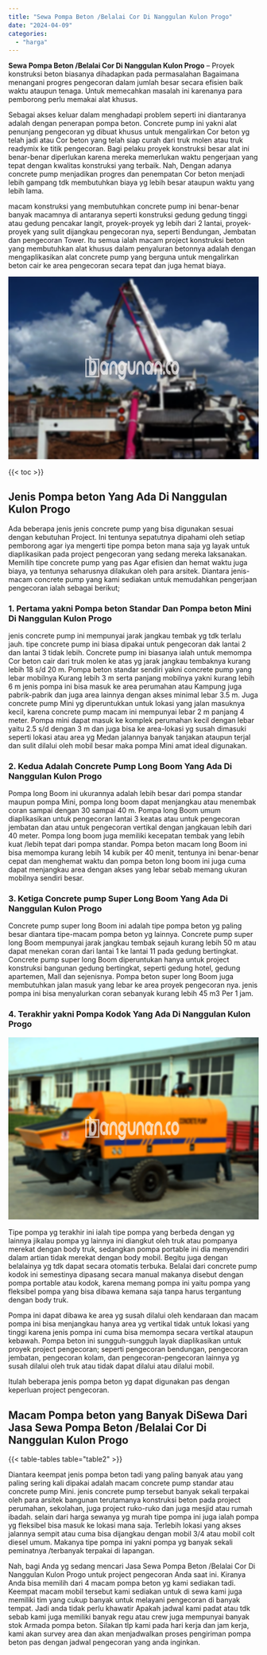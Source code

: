 ```yaml
---
title: "Sewa Pompa Beton /Belalai Cor Di Nanggulan Kulon Progo"
date: "2024-04-09"
categories: 
  - "harga"
---
```


**Sewa Pompa Beton /Belalai Cor Di Nanggulan Kulon Progo** – Proyek konstruksi beton biasanya dihadapkan pada permasalahan Bagaimana menangani progres pengecoran dalam jumlah besar secara efisien baik waktu ataupun tenaga. Untuk memecahkan masalah ini karenanya para pemborong perlu memakai alat khusus.

Sebagai akses keluar dalam menghadapi problem seperti ini diantaranya adalah dengan penerapan pompa beton. Concrete pump ini yakni alat penunjang pengecoran yg dibuat khusus untuk mengalirkan Cor beton yg telah jadi atau Cor beton yang telah siap curah dari truk molen atau truk readymix ke titik pengecoran. Bagi pelaku proyek konstruksi besar alat ini benar-benar diperlukan karena mereka memerlukan waktu pengerjaan yang tepat dengan kwalitas konstruksi yang terbaik. Nah, Dengan adanya concrete pump menjadikan progres dan penempatan Cor beton menjadi lebih gampang tdk membutuhkan biaya yg lebih besar ataupun waktu yang lebih lama.

macam konstruksi yang membutuhkan concrete pump ini benar-benar banyak macamnya di antaranya seperti konstruksi gedung gedung tinggi atau gedung pencakar langit, proyek-proyek yg lebih dari 2 lantai, proyek-proyek yang sulit dijangkau pengecoran nya, seperti Bendungan, Jembatan dan pengecoran Tower. Itu semua ialah macam project konstruksi beton yang membutuhkan alat khusus dalam penyaluran betonnya adalah dengan mengaplikasikan alat concrete pump yang berguna untuk mengalirkan beton cair ke area pengecoran secara tepat dan juga hemat biaya.

![Sewa Pompa Beton /Belalai Cor Di Nanggulan Kulon Progo](/images/sewa-concrete-pump-04.png)

{{< toc >}}

## Jenis Pompa beton Yang Ada Di Nanggulan Kulon Progo

Ada beberapa jenis jenis concrete pump yang bisa digunakan sesuai dengan kebutuhan Project. Ini tentunya sepatutnya dipahami oleh setiap pemborong agar iya mengerti tipe pompa beton mana saja yg layak untuk diaplikasikan pada project pengecoran yang sedang mereka laksanakan. Memilih tipe concrete pump yang pas Agar efisien dan hemat waktu juga biaya, ya tentunya seharusnya dilakukan oleh para arsitek. Diantara jenis-macam concrete pump yang kami sediakan untuk memudahkan pengerjaan pengecoran ialah sebagai berikut;

### 1\. Pertama yakni Pompa beton Standar Dan Pompa beton Mini Di Nanggulan Kulon Progo

jenis concrete pump ini mempunyai jarak jangkau tembak yg tdk terlalu jauh. tipe concrete pump ini biasa dipakai untuk pengecoran dak lantai 2 dan lantai 3 tidak lebih. Concrete pump ini biasanya ialah untuk memompa Cor beton cair dari truk molen ke atas yg jarak jangkau tembaknya kurang lebih 18 s/d 20 m. Pompa beton standar sendiri yakni concrete pump yang lebar mobilnya Kurang lebih 3 m serta panjang mobilnya yakni kurang lebih 6 m jenis pompa ini bisa masuk ke area perumahan atau Kampung juga pabrik-pabrik dan juga area lainnya dengan akses minimal lebar 3.5 m. Juga concrete pump Mini yg diperuntukkan untuk lokasi yang jalan masuknya kecil, karena concrete pump macam ini mempunyai lebar 2 m panjang 4 meter. Pompa mini dapat masuk ke komplek perumahan kecil dengan lebar yaitu 2.5 s/d dengan 3 m dan juga bisa ke area-lokasi yg susah dimasuki seperti lokasi atau area yg Medan jalannya banyak tanjakan ataupun terjal dan sulit dilalui oleh mobil besar maka pompa Mini amat ideal digunakan.

### 2\. Kedua Adalah Concrete Pump Long Boom Yang Ada Di Nanggulan Kulon Progo

Pompa long Boom ini ukurannya adalah lebih besar dari pompa standar maupun pompa Mini, pompa long boom dapat menjangkau atau menembak coran sampai dengan 30 sampai 40 m. Pompa long Boom umum diaplikasikan untuk pengecoran lantai 3 keatas atau untuk pengecoran jembatan dan atau untuk pengecoran vertikal dengan jangkauan lebih dari 40 meter. Pompa long boom juga memiliki kecepatan tembak yang lebih kuat /lebih tepat dari pompa standar. Pompa beton macam long Boom ini bisa memompa kurang lebih 14 kubik per 40 menit, tentunya ini benar-benar cepat dan menghemat waktu dan pompa beton long boom ini juga cuma dapat menjangkau area dengan akses yang lebar sebab memang ukuran mobilnya sendiri besar.

### 3\. Ketiga Concrete pump Super Long Boom Yang Ada Di Nanggulan Kulon Progo

Concrete pump super long Boom ini adalah tipe pompa beton yg paling besar diantara tipe-macam pompa beton yg lainnya. Concrete pump super long Boom mempunyai jarak jangkau tembak sejauh kurang lebih 50 m atau dapat menekan coran dari lantai 1 ke lantai 11 pada gedung bertingkat. Concrete pump super long Boom diperuntukan hanya untuk project konstruksi bangunan gedung bertingkat, seperti gedung hotel, gedung apartemen, Mall dan sejenisnya. Pompa beton super long Boom juga membutuhkan jalan masuk yang lebar ke area proyek pengecoran nya. jenis pompa ini bisa menyalurkan coran sebanyak kurang lebih 45 m3 Per 1 jam.

### 4\. Terakhir yakni Pompa Kodok Yang Ada Di Nanggulan Kulon Progo

![Sewa Pompa Beton /Belalai Cor Di Nanggulan Kulon Progo](/images/sewa-concrete-pump-07.png)

Tipe pompa yg terakhir ini ialah tipe pompa yang berbeda dengan yg lainnya jikalau pompa yg lainnya ini diangkut oleh truk atau pompanya merekat dengan body truk, sedangkan pompa portable ini dia menyendiri dalam artian tidak merekat dengan body mobil. Begitu juga dengan belalainya yg tdk dapat secara otomatis terbuka. Belalai dari concrete pump kodok ini semestinya dipasang secara manual makanya disebut dengan pompa portable atau kodok, karena memang pompa ini yaitu pompa yang fleksibel pompa yang bisa dibawa kemana saja tanpa harus tergantung dengan body truk.

Pompa ini dapat dibawa ke area yg susah dilalui oleh kendaraan dan macam pompa ini bisa menjangkau hanya area yg vertikal tidak untuk lokasi yang tinggi karena jenis pompa ini cuma bisa memompa secara vertikal ataupun kebawah. Pompa beton ini sungguh-sungguh layak diaplikasikan untuk proyek project pengecoran; seperti pengecoran bendungan, pengecoran jembatan, pengecoran kolam, dan pengecoran-pengecoran lainnya yg susah dilalui oleh truk atau tidak dapat dilalui atau dilalui mobil.

Itulah beberapa jenis pompa beton yg dapat digunakan pas dengan keperluan project pengecoran.

## Macam Pompa beton yang Banyak DiSewa Dari Jasa Sewa Pompa Beton /Belalai Cor Di Nanggulan Kulon Progo

{{< table-tables table="table2" >}}

Diantara keempat jenis pompa beton tadi yang paling banyak atau yang paling sering kali dipakai adalah macam concrete pump standar atau concrete pump Mini. jenis concrete pump tersebut banyak sekali terpakai oleh para arsitek bangunan terutamanya konstruksi beton pada project perumahan, sekolahan, juga project ruko-ruko dan juga mesjid atau rumah ibadah. selain dari harga sewanya yg murah tipe pompa ini juga ialah pompa yg fleksibel bisa masuk ke lokasi mana saja. Terlebih lokasi yang akses jalannya sempit atau cuma bisa dijangkau dengan mobil 3/4 atau mobil colt diesel umum. Makanya tipe pompa ini yakni pompa yg banyak sekali peminatnya /terbanyak terpakai di lapangan.

Nah, bagi Anda yg sedang mencari Jasa Sewa Pompa Beton /Belalai Cor Di Nanggulan Kulon Progo untuk project pengecoran Anda saat ini. Kiranya Anda bisa memilih dari 4 macam pompa beton yg kami sediakan tadi. Keempat macam mobil tersebut kami sediakan untuk di sewa kami juga memiliki tim yang cukup banyak untuk melayani pengecoran di banyak tempat. Jadi anda tidak perlu khawatir Apakah jadwal kami padat atau tdk sebab kami juga memiliki banyak regu atau crew juga mempunyai banyak stok Armada pompa beton. Silakan tlp kami pada hari kerja dan jam kerja, kami akan survey area dan akan menjadwalkan proses pengiriman pompa beton pas dengan jadwal pengecoran yang anda inginkan.
